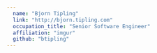 ```yaml
---
  name: "Bjorn Tipling"
  link: "http://bjorn.tipling.com"
  occupation_title: "Senior Software Engineer"
  affiliation: "imgur"
  github: "btipling"
---
```

